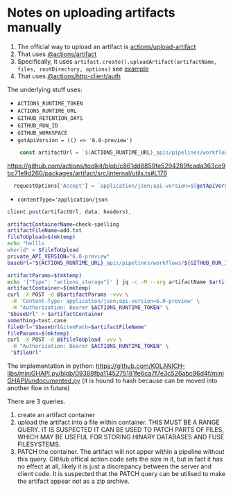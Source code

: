 # Notes on uploading artifacts manually

1. The official way to upload an artifact is [actions/upload-artifact](https://github.com/actions/upload-artifact)
2. That uses [@actions/artifact](https://github.com/actions/toolkit/tree/main/packages/artifact)
3. Specifically, it uses `artifact.create().uploadArtifact(artifactName, files, rootDirectory, options)` see [example](https://github.com/actions/toolkit/tree/main/packages/artifact#example-using-absolute-file-paths)
4. That uses [@actions/http-client/auth](https://github.com/actions/http-client/blob/544584c8ca4a255395fd73c66bc5eb90ac8abea1/auth.ts)

The underlying stuff uses:
* `ACTIONS_RUNTIME_TOKEN`
* `ACTIONS_RUNTIME_URL`
* `GITHUB_RETENTION_DAYS`
* `GITHUB_RUN_ID`
* `GITHUB_WORKSPACE`
* `getApiVersion = (() => '6.0-preview')`
```js
    const artifactUrl = `${ACTIONS_RUNTIME_URL}_apis/pipelines/workflows/${GITHUB_RUN_ID}/artifacts?api-version=${getApiVersion()}`;
```
https://github.com/actions/toolkit/blob/c861dd8859fe5294289fcada363ce9bc71e9d260/packages/artifact/src/internal/utils.ts#L176
```js
  requestOptions['Accept'] = `application/json;api-version=${getApiVersion()}`
```
* `contentType='application/json`
```js
client.post(artifactUrl, data, headers),
```

```sh
artifactContainerName=check-spelling
artifactFileName=add.txt
fileToUpload=$(mktemp)
echo "helllo
whorld" > $fileToUpload
private_API_VERSION="6.0-preview"
baseUrl="${ACTIONS_RUNTIME_URL}_apis/pipelines/workflows/${GITHUB_RUN_ID}/artifacts?api-version=${private_API_VERSION}"

artifactParams=$(mktemp)
echo '{"Type": "actions_storage"}' | jq -c -M --arg artifactName $artifactContainerName '. + {Name: $artifactName}' > $artifactParams
artifactContainer=$(mktemp)
curl -X POST -d @$artifactParams -vvv \
 -H 'Content-Type: application/json;api-version=6.0-preview' \
 -H "Authorization: Bearer $ACTIONS_RUNTIME_TOKEN" \
"$baseUrl" > $artifactContainer
something=test.case
fileUrl="$baseUrl&itemPath=$artifactFileName"
fileParams=$(mktemp)
curl -X POST -d @$fileToUpload -vvv \
 -H "Authorization: Bearer $ACTIONS_RUNTIME_TOKEN" \
 "$fileUrl"

```


The implementation in python: https://github.com/KOLANICH-libs/miniGHAPI.py/blob/09388fba1145275181fe6ca7f7e3c526abc96d4f/miniGHAPI/undocumented.py (it is hound to hash because can be moved into another fioe in future)

There are 3 queries.

1. create an artifact container
2. upload the artifact into a file within container. THIS MUST BE A RANGE QUERY. IT IS SUSPECTED IT CAN BE USED TO PATCH PARTS OF FILES, WHICH MAY BE USEFUL FOR STORING HINARY DATABASES AND FUSE FILESYSTEMS.
3. PATCH the container. The artifact will not apper within a pipeline without this query. GitHub offical action code sets the size in it, but in fact it has no effect at all, likely it is just a discrepancy between the server and client code. It is suspected that the PATCH query can be utilised to make the artifact appear not as a zip archive.
